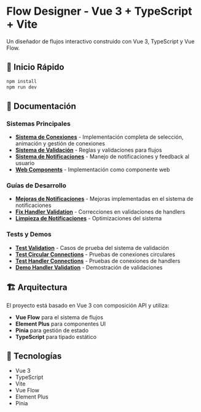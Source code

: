 # Flow Designer - Vue 3 + TypeScript + Vite

Un diseñador de flujos interactivo construido con Vue 3, TypeScript y Vue Flow.

## 🚀 Inicio Rápido

```bash
npm install
npm run dev
```

## 📖 Documentación

### Sistemas Principales
- **[Sistema de Conexiones](CONEXIONES-SISTEMA.md)** - Implementación completa de selección, animación y gestión de conexiones
- **[Sistema de Validación](validation-rules-system.md)** - Reglas y validaciones para flujos
- **[Sistema de Notificaciones](notifications-system.md)** - Manejo de notificaciones y feedback al usuario
- **[Web Components](WEB_COMPONENT_IMPLEMENTATION.md)** - Implementación como componente web

### Guías de Desarrollo
- **[Mejoras de Notificaciones](MEJORAS-NOTIFICACIONES.md)** - Mejoras implementadas en el sistema de notificaciones
- **[Fix Handler Validation](FIX-HANDLER-VALIDATION.md)** - Correcciones en validaciones de handlers
- **[Limpieza de Notificaciones](LIMPIEZA-NOTIFICACIONES.md)** - Optimizaciones del sistema

### Tests y Demos
- **[Test Validation](test-validation.md)** - Casos de prueba del sistema de validación
- **[Test Circular Connections](test-circular-connections.md)** - Pruebas de conexiones circulares
- **[Test Handler Connections](test-handler-connections.md)** - Pruebas de conexiones de handlers
- **[Demo Handler Validation](demo-handler-validation.md)** - Demostración de validaciones

## 🏗️ Arquitectura

El proyecto está basado en Vue 3 con composición API y utiliza:
- **Vue Flow** para el sistema de flujos
- **Element Plus** para componentes UI
- **Pinia** para gestión de estado
- **TypeScript** para tipado estático

## 🔧 Tecnologías

- Vue 3
- TypeScript
- Vite
- Vue Flow
- Element Plus
- Pinia
